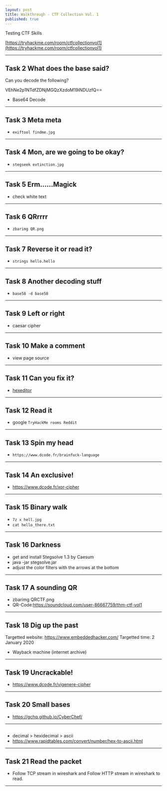 ```yaml
---
layout: post
title: Walkthrough - CTF Collection Vol. 1
published: true
---
```


Testing CTF Skills

[https://tryhackme.com/room/ctfcollectionvol1](https://tryhackme.com/room/ctfcollectionvol1)

* * *

## Task 2 What does the base said?

Can you decode the following?

VEhNe2p1NTdfZDNjMGQzXzdoM19iNDUzfQ==

- Base64 Decode

* * * 

## Task 3 Meta meta

- ``exiftool findme.jpg``

* * * 

## Task 4 Mon, are we going to be okay? 

- ``stegseek extinction.jpg``

* * * 

## Task 5 Erm......Magick 

- check white text

* * * 

## Task 6 QRrrrr 

- ``zbarimg QR.png``

* * * 

## Task 7 Reverse it or read it? 

- ``strings hello.hello``

* * * 

## Task 8 Another decoding stuff 

- ``base58 -d base58``

* * * 

## Task 9 Left or right 

- caesar cipher

* * * 

## Task 10 Make a comment 

- view page source

* * * 

## Task 11 Can you fix it? 

- [hexeditor](https://en.wikipedia.org/wiki/List_of_file_signatures)

* * * 

## Task 12 Read it 

- google ``TryHackMe rooms Reddit``

* * * 

## Task 13 Spin my head 

- ``https://www.dcode.fr/brainfuck-language``

* * * 

## Task 14 An exclusive! 

- https://www.dcode.fr/xor-cipher

* * * 

## Task 15 Binary walk 

- ``7z x hell.jpg``
- ``cat hello_there.txt``

* * * 

## Task 16 Darkness 

- get and install Stegsolve 1.3 by Caesum
- java -jar stegsolve.jar
- adjust the color filters with the arrows at the bottom

* * * 

## Task 17 A sounding QR 

- zbarimg QRCTF.png 
- QR-Code:https://soundcloud.com/user-86667759/thm-ctf-vol1

* * * 

## Task 18 Dig up the past 

Targetted website: https://www.embeddedhacker.com/
Targetted time: 2 January 2020

- Wayback machine (internet archive)

* * * 

## Task 19 Uncrackable! 

- https://www.dcode.fr/vigenere-cipher

* * * 

## Task 20 Small bases 

- https://gchq.github.io/CyberChef/

* * * 

## 

- decimal > hexidecimal > ascii
- https://www.rapidtables.com/convert/number/hex-to-ascii.html

* * * 

## Task 21 Read the packet 

- Follow TCP stream in wireshark and Follow HTTP stream in wireshark to read.

* * *